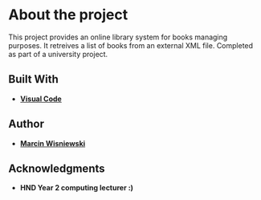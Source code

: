 # About the project

This project provides an online library system for books managing purposes. It retreives a list of books from an external XML file. Completed  as part of a university project. 

## Built With

* [**Visual Code**](https://code.visualstudio.com/)

## Author

* [**Marcin Wisniewski**](https://github.com/ma-rc-in)

## Acknowledgments

*  **HND Year 2 computing lecturer :)**
